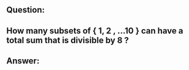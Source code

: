 ## Question:
How many subsets of { 1, 2 , ...10 } can have a total sum
that is divisible by 8 ?
---
## Answer:

